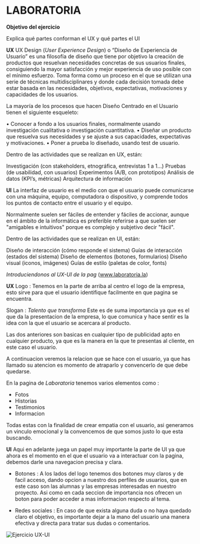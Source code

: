 # LABORATORIA

**Objetivo del ejercicio**

 Explica qué partes conforman el UX y qué partes el UI

 **UX**
 UX Design (*User Experience Design*) o “Diseño de Experiencia de Usuario” es una filosofía de diseño que tiene por objetivo la creación de productos que resuelvan necesidades concretas de sus usuarios finales, consiguiendo la mayor satisfacción y mejor experiencia de uso posible con el mínimo esfuerzo. Toma forma como un proceso en el que se utilizan una serie de técnicas multidisciplinares y donde cada decisión tomada debe estar basada en las necesidades, objetivos, expectativas, motivaciones y capacidades de los usuarios.

La mayoría de los procesos que hacen Diseño Centrado en el Usuario tienen el siguiente esqueleto:


•	Conocer a fondo a los usuarios finales, normalmente usando investigación cualitativa o investigación cuantitativa.
•	Diseñar un producto que resuelva sus necesidades y se ajuste a sus capacidades, expectativas y motivaciones.
•	Poner a prueba lo diseñado, usando test de usuario.

Dentro de las actividades que se realizan en UX, están:

Investigación (con stakeholders, etnográfica, entrevistas 1 a 1…)
Pruebas (de usabilidad, con usuarios)
Experimentos (A/B, con prototipos)
Análisis de datos (KPI’s, métricas)
Arquitectura de información

**UI**
La interfaz de usuario es el medio con que el usuario puede comunicarse con una máquina, equipo, computadora o dispositivo, y comprende todos los puntos de contacto entre el usuario y el equipo.

Normalmente suelen ser fáciles de entender y fáciles de accionar, aunque en el ámbito de la informática es preferible referirse a que suelen ser "amigables e intuitivos" porque es complejo y subjetivo decir "fácil".

Dentro de las actividades que se realizan en UI, están:

Diseño de interacción (cómo responde el sistema)
Guías de interacción (estados del sistema)
Diseño de elementos (botones, formularios)
Diseño visual (iconos, imágenes)
Guías de estilo (paletas de color, fonts)

*Introduciendonos al UX-UI de la pag* (www.laboratoria.la)

**UX**
Logo : Tenemos en la parte de arriba al centro el logo de la empresa, esto sirve para que el usuario identifique facilmente en que pagina se encuentra.

Slogan : *Talento que transforma* Este es de suma importancia ya que es el que da la presentacion de la empresa, lo que comunica y hace sentir es la idea con la que el usuario se acercara al producto.

Las dos anteriores son basicas en cualquier tipo de publicidad apto en cualquier producto, ya que es la manera en la que te presentas al cliente, en este caso el usuario.

A continuacion veremos la relacion que se hace con el usuario, ya que has llamado su atencion es momento de atraparlo y convencerlo de que debe quedarse.

En la pagina de *Laboratoria* tenemos varios elementos como :

- Fotos
- Historias
- Testimonios
- Informacion

Todas estas con la finalidad de crear empatia con el usuario, asi generamos un vinculo emocional y la convencemos de que somos justo lo que esta buscando.


**UI**
Aqui en adelante juega un papel muy importante la parte de UI ya que ahora es el momento en el que el usuario va a interactuar con la pagina, debemos darle una navegacion precisa y clara.

- Botones : A los lados del logo tenemos dos botones muy claros y de facil acceso, dando opcion a nuestro dos perfiles de usuarios, que en este caso son las alumnas y las empresas interesadas en nuestro proyecto. Asi como en cada seccion de importancia nos ofrecen un boton para poder acceder a mas informacion respecto al tema.

- Redes sociales : En caso de que exista alguna duda o no haya quedado claro el objetivo, es importante dejar a la mano del usuario una manera efectiva y directa para tratar sus dudas o comentarios.




 ![Ejercicio UX-UI](https://preview.ibb.co/mrNEjb/LABO2.png "De 150 x 150 píxeles")
